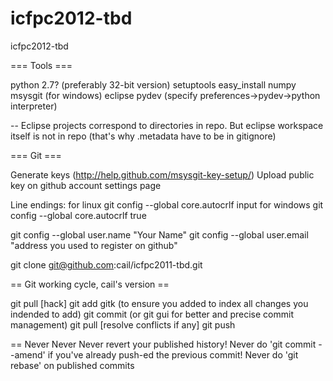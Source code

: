 icfpc2012-tbd
=============

icfpc2012-tbd



=== Tools ===

python 2.7? (preferably 32-bit version)
setuptools
easy_install numpy
msysgit (for windows)
eclipse
pydev (specify preferences->pydev->python interpreter)

--
Eclipse projects correspond to directories in repo.
But eclipse workspace itself is not in repo (that's why .metadata have to be in gitignore)


=== Git ===

Generate keys (http://help.github.com/msysgit-key-setup/)
Upload public key on github account settings page

Line endings:
  for linux    git config --global core.autocrlf input
  for windows  git config --global core.autocrlf true

git config --global user.name "Your Name"
git config --global user.email "address you used to register on github"

git clone git@github.com:cail/icfpc2011-tbd.git


== Git working cycle, cail's version ==

git pull
[hack]
git add
gitk (to ensure you added to index all changes you indended to add)
git commit (or git gui for better and precise commit management)
git pull
[resolve conflicts if any]
git push


== Never Never Never revert your published history!
Never do 'git commit --amend' if you've already push-ed the previous commit!
Never do 'git rebase' on published commits
